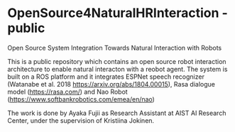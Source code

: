 # OpenSource4NaturalHRInteraction - public
Open Source System Integration Towards Natural Interaction with Robots

This is a public repository which contains an open source robot interaction architecture to enable natural interacton with a reobot agent. The system is built on a ROS platform and it integrates ESPNet speech recognizer (Watanabe et al. 2018 https://arxiv.org/abs/1804.00015), Rasa dialogue model (https://rasa.com/) and Nao Robot (https://www.softbankrobotics.com/emea/en/nao)

The work is done by Ayaka Fujii as Research Assistant at AIST AI Research Center, under the supervision of Kristiina Jokinen.
